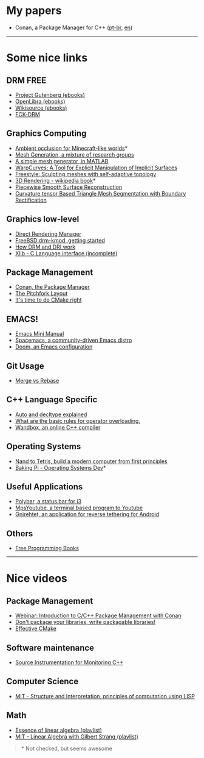 # My papers

 * Conan, a Package Manager for C++ ([pt-br](https://medium.com/@eirc.m/conan-o-gerenciador-de-pacotes-2bd4b2c9fc0d), [en](https://medium.com/@eirc.m/exploring-conan-21bcd355154))

____
# Some nice links

## DRM FREE

* [Project Gutenberg (ebooks)](https://www.gutenberg.org)
* [OpenLibra (ebooks)](https://openlibra.com)
* [Wikisource (ebooks)](https://en.wikisource.org)
* [FCK-DRM](https://fckdrm.com)

## Graphics Computing

* [Ambient occlusion for Minecraft-like worlds](https://0fps.net/2013/07/03/ambient-occlusion-for-minecraft-like-worlds/)*
* [Mesh Generation, a mixture of research groups](https://www.ics.uci.edu/~eppstein/gina/meshgen.html)
* [A simple mesh generator, in MATLAB](https://popersson.github.io/distmesh/)
* [WarpCurves: A Tool for Explicit Manipulation of Implicit Surfaces](https://webhome.csc.uvic.ca/~graphics/msugihara/publications/WarpCurvesSMI10.pdf)
* [Freestyle: Sculpting meshes with self-adaptive topology](https://hal.inria.fr/inria-00606516/document)
* [3D Rendering - wikipedia book](https://en.wikipedia.org/wiki/Book:3D_rendering)*
* [Piecewise Smooth Surface Reconstruction](http://hhoppe.com/psrecon.pdf)
* [Curvature tensor Based Triangle Mesh Segmentation with Boundary Rectification](https://perso.liris.cnrs.fr/florent.dupont/publications/2004-CGI.pdf)

## Graphics low-level

* [Direct Rendering Manager](https://en.wikipedia.org/wiki/Direct_Rendering_Manager)
* [FreeBSD drm-kmod, getting started](https://freebsddesktop.github.io/2018/12/08/drm-kmod-primer.html)
* [How DRM and DRI work](https://www.bitwiz.org.uk/s/how-dri-and-drm-work.html)
* [Xlib - C Language interface (incomplete)](https://en.wikisource.org/wiki/Xlib_-_C_Language_X_Interface)

## Package Management

* [Conan, the Package Manager](https://medium.com/@eirc.m/exploring-conan-21bcd355154)
* [The Pitchfork Layout](https://api.csswg.org/bikeshed/?force=1&url=https://raw.githubusercontent.com/vector-of-bool/pitchfork/develop/data/spec.bs)
* [It's time to do CMake right](https://pabloariasal.github.io/2018/02/19/its-time-to-do-cmake-right/)

## EMACS!

* [Emacs Mini Manual](http://tuhdo.github.io/index.html)
* [Spacemacs, a community-driven Emacs distro](https://github.com/syl20bnr/spacemacs)
* [Doom, an Emacs configuration](https://github.com/hlissner/doom-emacs)

## Git Usage

* [Merge vs Rebase](https://www.atlassian.com/git/tutorials/merging-vs-rebasing#the-golden-rule-of-rebasing)

## C++ Language Specific

* [Auto and decltype explained](http://thbecker.net/articles/auto_and_decltype/section_01.html)
* [What are the basic rules for operator overloading.](https://stackoverflow.com/questions/4421706/what-are-the-basic-rules-and-idioms-for-operator-overloading)
* [Wandbox, an online C++ compiler](https://wandbox.org/)

## Operating Systems

* [Nand to Tetris, build a modern computer from first principles](https://www.nand2tetris.org/)
* [Baking Pi - Operating Systems Dev](https://www.cl.cam.ac.uk/projects/raspberrypi/tutorials/os/)*

## Useful Applications

* [Polybar, a status bar for i3](https://github.com/jaagr/polybar)
* [MpsYoutube, a terminal based program to Youtube](https://github.com/mps-youtube/mps-youtube)
* [Gnirehtet, an application for reverse tethering for Android](https://github.com/Genymobile/gnirehtet)

## Others
* [Free Programming Books](https://github.com/EbookFoundation/free-programming-books)

___
# Nice videos

## Package Management

* [Webinar: Introduction to C/C++ Package Management with Conan](https://www.youtube.com/watch?v=xBLjXdyh3zs)
* [Don't package your libraries, write packagable libraries!](https://www.youtube.com/watch?v=sBP17HQAQjk)
* [Effective CMake](https://www.youtube.com/watch?v=bsXLMQ6WgIk)

## Software maintenance

* [Source Instrumentation for Monitoring C++](https://www.youtube.com/watch?v=0WgC5jnrRx8)

## Computer Science

* [MIT - Structure and Interpretation, principles of computation using LISP](https://www.youtube.com/playlist?list=PLE18841CABEA24090)

## Math

* [Essence of linear algebra (playlist)](https://www.youtube.com/playlist?list=PLZHQObOWTQDPD3MizzM2xVFitgF8hE_ab)
* [MIT - Linear Algebra with Gilbert Strang (playlist)](https://www.youtube.com/playlist?list=PL221E2BBF13BECF6C)

> \* Not checked, but seems awesome

